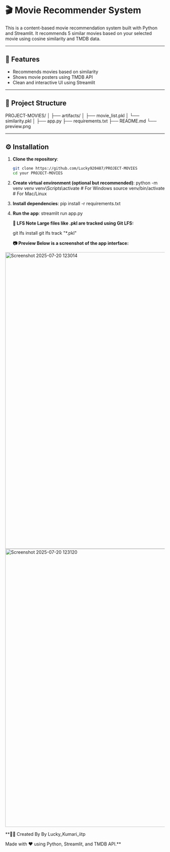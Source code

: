 # 🎬 Movie Recommender System

This is a content-based movie recommendation system built with Python and Streamlit. It recommends 5 similar movies based on your selected movie using cosine similarity and TMDB data.

---

## 🚀 Features

- Recommends movies based on similarity
- Shows movie posters using TMDB API
- Clean and interactive UI using Streamlit

---

## 📁 Project Structure

PROJECT-MOVIES/
│
├── artifacts/
│ ├── movie_list.pkl
│ └── similarity.pkl
│
├── app.py
├── requirements.txt
├── README.md
└── preview.png


---

## ⚙️ Installation

1. **Clone the repository**:
   ```bash
   git clone https://github.com/Lucky920487/PROJECT-MOVIES
   cd your PROJECT-MOVIES
   
2. **Create virtual environment (optional but recommended)**:
   python -m venv venv
   venv\Scripts\activate  # For Windows
   source venv/bin/activate  # For Mac/Linux
   
4. **Install dependencies**:
   pip install -r requirements.txt
5. **Run the app**:
   streamlit run app.py

   **💾 LFS Note
   Large files like .pkl are tracked using Git LFS:**

   git lfs install
   git lfs track "*.pkl"

   **📷 Preview
   Below is a screenshot of the app interface:**
  
  <img width="1862" height="934" alt="Screenshot 2025-07-20 123014" src="https://github.com/user-attachments/assets/e3b43512-e597-40b1-8a49-f261c4865cbd" />

  
  <img width="1736" height="876" alt="Screenshot 2025-07-20 123120" src="https://github.com/user-attachments/assets/f76a1e0c-008e-478b-8117-59f8be1c33d8" />

**👩‍💻 Created By
By Lucky_Kumari_iitp

Made with ❤️ using Python, Streamlit, and TMDB API.**


